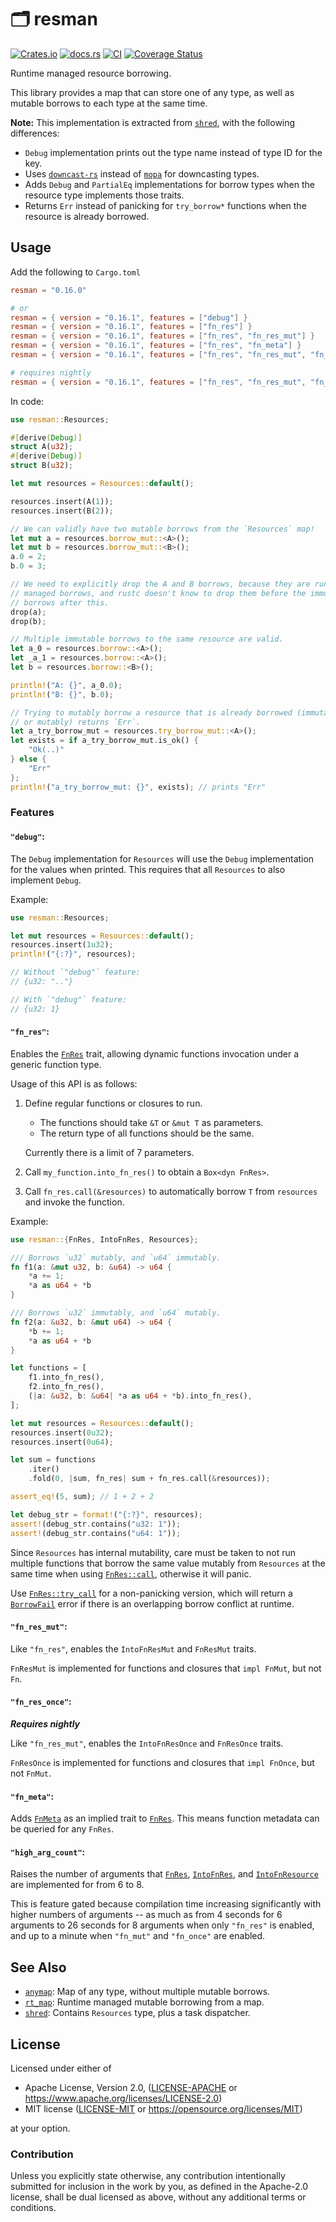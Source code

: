 # 🗂️ resman

[![Crates.io](https://img.shields.io/crates/v/resman.svg)](https://crates.io/crates/resman)
[![docs.rs](https://img.shields.io/docsrs/resman)](https://docs.rs/resman)
[![CI](https://github.com/azriel91/resman/workflows/CI/badge.svg)](https://github.com/azriel91/resman/actions/workflows/ci.yml)
[![Coverage Status](https://codecov.io/gh/azriel91/resman/branch/main/graph/badge.svg)](https://codecov.io/gh/azriel91/resman)

Runtime managed resource borrowing.

This library provides a map that can store one of any type, as well as
mutable borrows to each type at the same time.

**Note:** This implementation is extracted from [`shred`], with the
following differences:

* `Debug` implementation prints out the type name instead of type ID for the
  key.
* Uses [`downcast-rs`] instead of [`mopa`] for downcasting types.
* Adds `Debug` and `PartialEq` implementations for borrow types when the
  resource type implements those traits.
* Returns `Err` instead of panicking for `try_borrow*` functions when the
  resource is already borrowed.

## Usage

Add the following to `Cargo.toml`

```toml
resman = "0.16.0"

# or
resman = { version = "0.16.1", features = ["debug"] }
resman = { version = "0.16.1", features = ["fn_res"] }
resman = { version = "0.16.1", features = ["fn_res", "fn_res_mut"] }
resman = { version = "0.16.1", features = ["fn_res", "fn_meta"] }
resman = { version = "0.16.1", features = ["fn_res", "fn_res_mut", "fn_meta"] }

# requires nightly
resman = { version = "0.16.1", features = ["fn_res", "fn_res_mut", "fn_res_once"] }
```

In code:

```rust
use resman::Resources;

#[derive(Debug)]
struct A(u32);
#[derive(Debug)]
struct B(u32);

let mut resources = Resources::default();

resources.insert(A(1));
resources.insert(B(2));

// We can validly have two mutable borrows from the `Resources` map!
let mut a = resources.borrow_mut::<A>();
let mut b = resources.borrow_mut::<B>();
a.0 = 2;
b.0 = 3;

// We need to explicitly drop the A and B borrows, because they are runtime
// managed borrows, and rustc doesn't know to drop them before the immutable
// borrows after this.
drop(a);
drop(b);

// Multiple immutable borrows to the same resource are valid.
let a_0 = resources.borrow::<A>();
let _a_1 = resources.borrow::<A>();
let b = resources.borrow::<B>();

println!("A: {}", a_0.0);
println!("B: {}", b.0);

// Trying to mutably borrow a resource that is already borrowed (immutably
// or mutably) returns `Err`.
let a_try_borrow_mut = resources.try_borrow_mut::<A>();
let exists = if a_try_borrow_mut.is_ok() {
    "Ok(..)"
} else {
    "Err"
};
println!("a_try_borrow_mut: {}", exists); // prints "Err"
```

### Features

#### `"debug"`:

The `Debug` implementation for `Resources` will use the `Debug`
implementation for the values when printed. This requires that all
`Resources` to also implement `Debug`.

Example:

```rust
use resman::Resources;

let mut resources = Resources::default();
resources.insert(1u32);
println!("{:?}", resources);

// Without `"debug"` feature:
// {u32: ".."}

// With `"debug"` feature:
// {u32: 1}
```

#### `"fn_res"`:

Enables the [`FnRes`] trait, allowing dynamic functions invocation under a
generic function type.

Usage of this API is as follows:

1. Define regular functions or closures to run.

    - The functions should take `&T` or `&mut T` as parameters.
    - The return type of all functions should be the same.

    Currently there is a limit of 7 parameters.

2. Call `my_function.into_fn_res()` to obtain a `Box<dyn FnRes>`.
3. Call `fn_res.call(&resources)` to automatically borrow `T` from
   `resources` and invoke the function.

Example:

```rust
use resman::{FnRes, IntoFnRes, Resources};

/// Borrows `u32` mutably, and `u64` immutably.
fn f1(a: &mut u32, b: &u64) -> u64 {
    *a += 1;
    *a as u64 + *b
}

/// Borrows `u32` immutably, and `u64` mutably.
fn f2(a: &u32, b: &mut u64) -> u64 {
    *b += 1;
    *a as u64 + *b
}

let functions = [
    f1.into_fn_res(),
    f2.into_fn_res(),
    (|a: &u32, b: &u64| *a as u64 + *b).into_fn_res(),
];

let mut resources = Resources::default();
resources.insert(0u32);
resources.insert(0u64);

let sum = functions
    .iter()
    .fold(0, |sum, fn_res| sum + fn_res.call(&resources));

assert_eq!(5, sum); // 1 + 2 + 2

let debug_str = format!("{:?}", resources);
assert!(debug_str.contains("u32: 1"));
assert!(debug_str.contains("u64: 1"));
```

Since `Resources` has internal mutability, care must be taken to not run
multiple functions that borrow the same value mutably from `Resources` at
the same time when using [`FnRes::call`], otherwise it will panic.

Use [`FnRes::try_call`] for a non-panicking version, which will return a
[`BorrowFail`] error if there is an overlapping borrow conflict at runtime.

#### `"fn_res_mut"`:

Like `"fn_res"`, enables the `IntoFnResMut` and `FnResMut` traits.

`FnResMut` is implemented for functions and closures that `impl FnMut`, but
not `Fn`.

#### `"fn_res_once"`:

***Requires nightly***

Like `"fn_res_mut"`, enables the `IntoFnResOnce` and `FnResOnce` traits.

`FnResOnce` is implemented for functions and closures that `impl FnOnce`,
but not `FnMut`.

#### `"fn_meta"`:

Adds [`FnMeta`] as an implied trait to [`FnRes`]. This means function
metadata can be queried for any `FnRes`.

#### `"high_arg_count"`:

Raises the number of arguments that [`FnRes`], [`IntoFnRes`], and
[`IntoFnResource`] are implemented for from 6 to 8.

This is feature gated because compilation time increasing significantly with
higher numbers of arguments -- as much as from 4 seconds for 6 arguments
to 26 seconds for 8 arguments when only `"fn_res"` is enabled, and up to a
minute when `"fn_mut"` and `"fn_once"` are enabled.


## See Also

* [`anymap`]: Map of any type, without multiple mutable borrows.
* [`rt_map`]: Runtime managed mutable borrowing from a map.
* [`shred`]: Contains `Resources` type, plus a task dispatcher.

[`anymap`]: https://github.com/chris-morgan/anymap
[`downcast-rs`]: https://github.com/marcianx/downcast-rs
[`mopa`]: https://github.com/chris-morgan/mopa
[`rt_map`]: https://github.com/azriel91/rt_map
[`shred`]: https://github.com/amethyst/shred

## License

Licensed under either of

* Apache License, Version 2.0, ([LICENSE-APACHE] or <https://www.apache.org/licenses/LICENSE-2.0>)
* MIT license ([LICENSE-MIT] or <https://opensource.org/licenses/MIT>)

at your option.

### Contribution

Unless you explicitly state otherwise, any contribution intentionally submitted for inclusion in the work by you, as defined in the Apache-2.0 license, shall be dual licensed as above, without any additional terms or conditions.

[LICENSE-APACHE]: LICENSE-APACHE
[LICENSE-MIT]: LICENSE-MIT

[`BorrowFail`]: https://docs.rs/resman/latest/resman/enum.BorrowFail.html
[`FnMeta`]: https://docs.rs/fn_meta/latest/fn_meta/trait.FnMeta.html
[`IntoFnRes`]: https://docs.rs/resman/latest/resman/trait.IntoFnRes.html
[`IntoFnResource`]: https://docs.rs/resman/latest/resman/trait.IntoFnResource.html
[`FnRes`]: https://docs.rs/resman/latest/resman/trait.FnRes.html
[`FnRes::call`]: https://docs.rs/resman/latest/resman/trait.FnRes.html#tymethod.call
[`FnRes::try_call`]: https://docs.rs/resman/latest/resman/trait.FnRes.html#tymethod.try_call